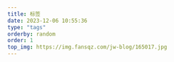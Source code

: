 ```yaml
---
title: 标签
date: 2023-12-06 10:55:36
type: "tags"
orderby: random
order: 1
top_img: https://img.fansqz.com/jw-blog/165017.jpg
---
```

